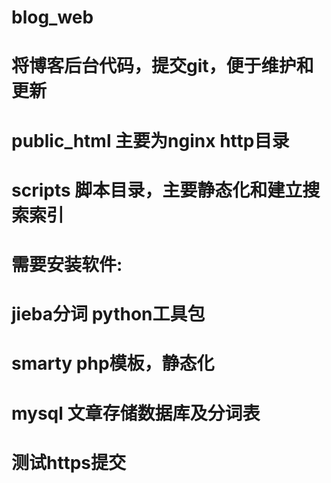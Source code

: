 # blog_web
# 将博客后台代码，提交git，便于维护和更新
# public_html 主要为nginx http目录
# scripts  脚本目录，主要静态化和建立搜索索引
# 需要安装软件:
# jieba分词 python工具包
# smarty php模板，静态化
# mysql 文章存储数据库及分词表
# 测试https提交
